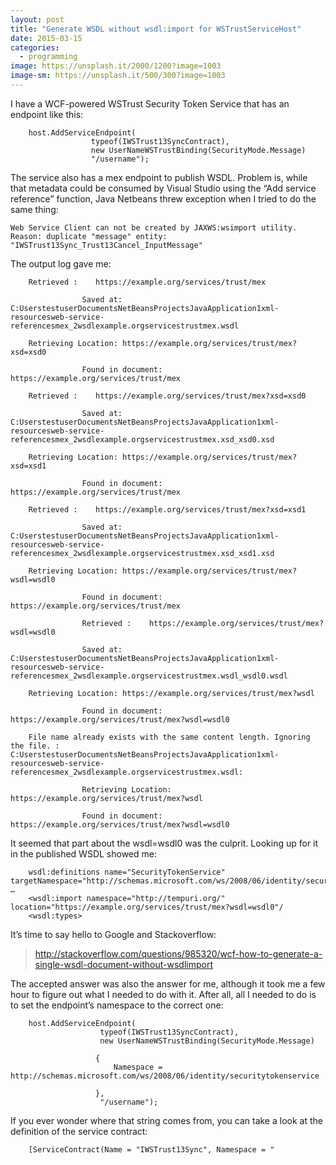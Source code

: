 ```yaml
---
layout: post
title: "Generate WSDL without wsdl:import for WSTrustServiceHost"
date: 2015-03-15
categories:
  - programming
image: https://unsplash.it/2000/1200?image=1003
image-sm: https://unsplash.it/500/300?image=1003
---
```

I have a WCF-powered WSTrust Security Token Service that has an endpoint like this:

        host.AddServiceEndpoint( 
                      typeof(IWSTrust13SyncContract), 
                      new UserNameWSTrustBinding(SecurityMode.Message) 
                      "/username");

The service also has a mex endpoint to publish WSDL. Problem is, while that metadata could be consumed by Visual Studio using the “Add service reference” function, Java Netbeans threw exception when I tried to do the same thing:

    Web Service Client can not be created by JAXWS:wsimport utility. 
    Reason: duplicate "message" entity: "IWSTrust13Sync_Trust13Cancel_InputMessage" 

The output log gave me:

        Retrieved :    https://example.org/services/trust/mex
        
                    Saved at: C:UserstestuserDocumentsNetBeansProjectsJavaApplication1xml-resourcesweb-service-referencesmex_2wsdlexample.orgservicestrustmex.wsdl
        
        Retrieving Location: https://example.org/services/trust/mex?xsd=xsd0
        
                    Found in document: https://example.org/services/trust/mex
        
        Retrieved :    https://example.org/services/trust/mex?xsd=xsd0
        
                    Saved at: C:UserstestuserDocumentsNetBeansProjectsJavaApplication1xml-resourcesweb-service-referencesmex_2wsdlexample.orgservicestrustmex.xsd_xsd0.xsd
        
        Retrieving Location: https://example.org/services/trust/mex?xsd=xsd1
        
                    Found in document: https://example.org/services/trust/mex
        
        Retrieved :    https://example.org/services/trust/mex?xsd=xsd1
        
                    Saved at: C:UserstestuserDocumentsNetBeansProjectsJavaApplication1xml-resourcesweb-service-referencesmex_2wsdlexample.orgservicestrustmex.xsd_xsd1.xsd
        
        Retrieving Location: https://example.org/services/trust/mex?wsdl=wsdl0
        
                    Found in document: https://example.org/services/trust/mex
    
                    Retrieved :    https://example.org/services/trust/mex?wsdl=wsdl0
    
                    Saved at: C:UserstestuserDocumentsNetBeansProjectsJavaApplication1xml-resourcesweb-service-referencesmex_2wsdlexample.orgservicestrustmex.wsdl_wsdl0.wsdl
    
        Retrieving Location: https://example.org/services/trust/mex?wsdl
    
                    Found in document: https://example.org/services/trust/mex?wsdl=wsdl0
    
        File name already exists with the same content length. Ignoring the file. : C:UserstestuserDocumentsNetBeansProjectsJavaApplication1xml-resourcesweb-service-referencesmex_2wsdlexample.orgservicestrustmex.wsdl:
    
                    Retrieving Location: https://example.org/services/trust/mex?wsdl
    
                    Found in document: https://example.org/services/trust/mex?wsdl=wsdl0

It seemed that part about the wsdl=wsdl0 was the culprit. Looking up for it in the published WSDL showed me:

        wsdl:definitions name="SecurityTokenService" targetNamespace="http://schemas.microsoft.com/ws/2008/06/identity/securitytokenservice" …
        <wsdl:import namespace="http://tempuri.org/" location="https://example.org/services/trust/mex?wsdl=wsdl0"/    
        <wsdl:types>

It’s time to say hello to Google and Stackoverflow:
> http://stackoverflow.com/questions/985320/wcf-how-to-generate-a-single-wsdl-document-without-wsdlimport

The accepted answer was also the answer for me, although it took me a few hour to figure out what I needed to do with it. After all, all I needed to do is to set the endpoint’s namespace to the correct one:

        host.AddServiceEndpoint( 
                        typeof(IWSTrust13SyncContract), 
                        new UserNameWSTrustBinding(SecurityMode.Message)
    
                       { 
                           Namespace = http://schemas.microsoft.com/ws/2008/06/identity/securitytokenservice
    
                       }, 
                        "/username");

If you ever wonder where that string comes from, you can take a look at the definition of the service contract:

        [ServiceContract(Name = "IWSTrust13Sync", Namespace = "
